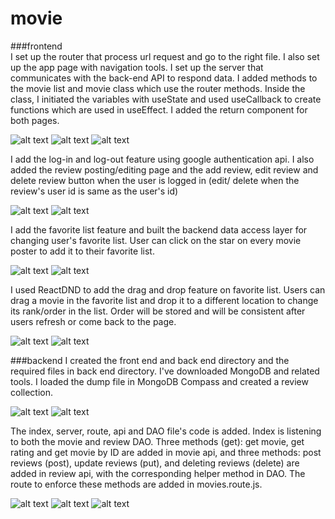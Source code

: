 # movie

###frontend</br>
I set up the router that process url request and go to the right file. I also set up the app page with navigation tools. I set up the server that communicates with the back-end API to respond data. I added methods to the movie list and movie class which use the router methods. Inside the class, I initiated the variables with useState and used useCallback to create functions which are used in useEffect. I added the return component for both pages.

![alt 
text](screenshots/frontend/HW4_1.jpg)
![alt 
text](screenshots/frontend/HW4_2.jpg)
![alt 
text](screenshots/frontend/HW4_3.jpg)

I add the log-in and log-out feature using google authentication api. I also added the review posting/editing page and the add review, edit review and delete review button when the user is logged in (edit/ delete when the review's user id is same as the user's id)

![alt 
text](screenshots/frontend/HW5_1.jpg)
![alt 
text](screenshots/frontend/HW5_2.jpg)

I add the favorite list feature and built the backend data access layer for changing user's favorite list. User can click on the star on every movie poster to add it to their favorite list.

![alt 
text](screenshots/frontend/HW6_1.jpg)
![alt 
text](screenshots/frontend/HW6_2.jpg)

I used ReactDND to add the drag and drop feature on favorite list. Users can drag a movie in the favorite list and drop it to a different location to change its rank/order in the list. Order will be stored and will be consistent after users refresh or come back to the page.

![alt 
text](screenshots/frontend/drag1.jpg)
![alt 
text](screenshots/frontend/drag2.jpg)



###backend
I created the front end and back end directory and the required files in back end 
directory. I've downloaded MongoDB and related tools. I loaded the dump file in 
MongoDB Compass and created a review collection. 

![alt 
text](screenshots/backend/HW2_1.jpg)
![alt
text](screenshots/backend/HW2_2.jpg)

The index, server, route, api and DAO file's code is added. Index is listening to both the movie and review DAO. Three methods (get): get movie, get rating and get movie by ID are added in movie api, and three methods: post reviews (post), update reviews (put), and deleting reviews (delete) are added in review api, with the corresponding helper method in DAO. The route to enforce these methods are added in movies.route.js. 

![alt 
text](screenshots/backend/HW3_1.jpg)
![alt 
text](screenshots/backend/HW3_2.jpg)
![alt 
text](screenshots/backend/HW3_3.jpg)
